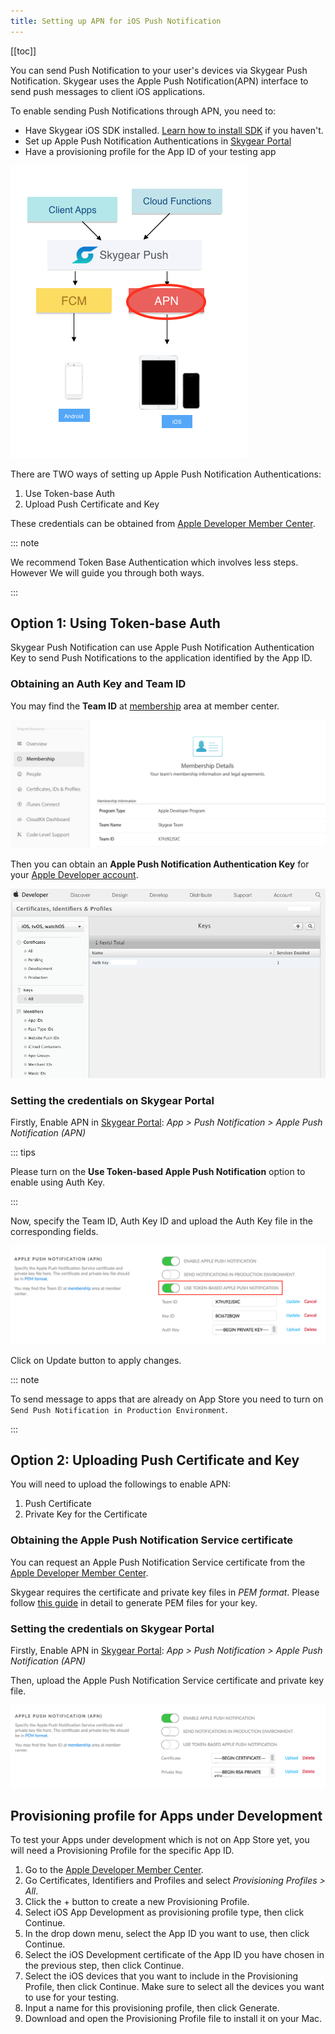 ```yaml
---
title: Setting up APN for iOS Push Notification
---
```


[[toc]]

You can send Push Notification to your user's devices via Skygear Push Notification. Skygear uses the Apple Push Notification(APN) interface to send push messages to client iOS applications.

To enable sending Push Notifications through APN, you need to:

* Have Skygear iOS SDK installed. [Learn how to install SDK][doc-ios-quickstart] if you haven't.
* Set up Apple Push Notification Authentications in [Skygear Portal][skygear-portal]
* Have a provisioning profile for the App ID of your testing app

![Overview of Skygear Push Notifications][push-overview-apn]

There are TWO ways of setting up Apple Push Notification Authentications:

1. Use Token-base Auth
2. Upload Push Certificate and Key

These credentials can be obtained from [Apple Developer Member Center](apple-developer-member-center). 

::: note

We recommend Token Base Authentication which involves less steps. However We will guide you through both ways.

:::

## Option 1: Using Token-base Auth

Skygear Push Notification can use Apple Push Notification Authentication Key to send Push Notifications to the application identified by the App ID.

### Obtaining an Auth Key and Team ID

You may find the **Team ID** at [membership](https://developer.apple.com/account/#/membership/) area at member center.

![View your team ID][apn-view-team-id]

Then you can obtain an **Apple Push Notification Authentication Key** for your [Apple Developer account][apple-developer-account].

![View you Auth Keys][apn-view-auth-key]

### Setting the credentials on Skygear Portal

Firstly, Enable APN in [Skygear Portal][skygear-portal]: *App > Push Notification > Apple Push Notification (APN)*

::: tips

Please turn on the **Use Token-based Apple Push Notification** option to enable using Auth Key.

:::

Now, specify the Team ID, Auth Key ID and upload the Auth Key file in the corresponding fields.

![Filling in Auth Key on Skygear Portal][apn-fill-in-auth-key]

Click on Update button to apply changes.

::: note

To send message to apps that are already on App Store you need to turn on `Send Push Notification in Production Environment`.

:::

## Option 2: Uploading Push Certificate and Key

You will need to upload the followings to enable APN:

1. Push Certificate
2. Private Key for the Certificate

### Obtaining the Apple Push Notification Service certificate

You can request an Apple Push Notification Service certificate from the [Apple Developer Member Center][apple-developer-member-center].

Skygear requires the certificate and private key files in *PEM format*. Please follow [this guide][generating-pem-guide] in detail to generate PEM files for your key.

### Setting the credentials on Skygear Portal

Firstly, Enable APN in [Skygear Portal][skygear-portal]: *App > Push Notification > Apple Push Notification (APN)*

Then, upload the Apple Push Notification Service certificate and private key file. 

![Upload Push Certificate to Skygear Portal][apn-upload-cert]

## Provisioning profile for Apps under Development

To test your Apps under development which is not on App Store yet, you will need a Provisioning Profile for the specific App ID.

1. Go to the [Apple Developer Member Center][apple-developer-member-center].
2. Go Certificates, Identifiers and Profiles and select *Provisioning Profiles > All*.
3. Click the + button to create a new Provisioning Profile.
4. Select iOS App Development as provisioning profile type, then click Continue.
5. In the drop down menu, select the App ID you want to use, then click Continue.
6. Select the iOS Development certificate of the App ID you have chosen in the previous step, then click Continue.
7. Select the iOS devices that you want to include in the Provisioning Profile, then click Continue. Make sure to select all the devices you want to use for your testing.
8. Input a name for this provisioning profile, then click Generate.
9. Download and open the Provisioning Profile file to install it on your Mac.

[apn-download-authkey]:/assets/push-notifications/apn-download-authkey.png
[apn-fill-in-auth-key]:/assets/push-notifications/apn-fill-in-auth-key.png
[apn-upload-cert]:/assets/push-notifications/apn-upload-cert.png
[apn-view-auth-key]:/assets/push-notifications/apn-view-auth-key.png
[apn-view-team-id]:/assets/push-notifications/apn-view-team-id.png
[apple-developer-account]: https://developer.apple.com/account.
[apple-developer-member-center]: https://developer.apple.com/membercenter/index.action
[doc-ios-quickstart]: /guides/intro/quickstart/ios/
[generating-pem-guide]: https://blog.krishan711.com/generating-ios-push-certificates
[push-overview-apn]:/assets/push-notifications/push-overview-apn.png
[skygear-portal]: https://portal.skygear.io

